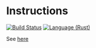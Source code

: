 # Instructions

[![Build Status](https://travis-ci.org/mmacedoeu/fantasy.rs.svg?branch=master)](https://travis-ci.org/mmacedoeu/fantasy.rs)
[![Language (Rust)](https://img.shields.io/badge/powered_by-Rust-blue.svg)](http://www.rust-lang.org/)


See [here](./docs/src/Setup.md)